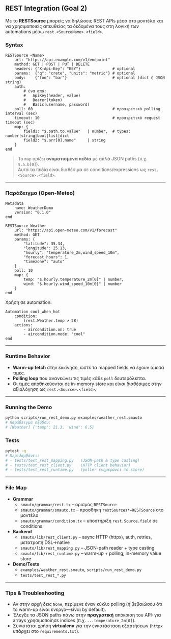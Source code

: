 ## REST Integration (Goal 2)

Με το **RESTSource** μπορείς να δηλώσεις REST APIs μέσα στο μοντέλο και να χρησιμοποιείς απευθείας τα δεδομένα τους στη λογική των automations μέσω `rest.<SourceName>.<field>`.

### Syntax

```smauto
RESTSource <Name>
    url: "https://api.example.com/v1/endpoint"
    method: GET | POST | PUT | DELETE
    headers: {"X-Api-Key": "KEY"}              # optional
    params:  {"q": "crete", "units": "metric"} # optional
    body:    {"foo": "bar"}                    # optional (dict ή JSON string)
    auth:
        # ένα από:
        #   ApiKey(header, value)
        #   Bearer(token)
        #   Basic(username, password)
    poll: 60                                   # προαιρετικό polling interval (sec)
    timeout: 10                                # προαιρετικό request timeout (sec)
    map: {
        field1: "$.path.to.value"   | number,  # types: number|string|bool|list|dict
        field2: "$.arr[0].name"     | string
    }
end
```

> Το `map` ορίζει **ονοματισμένα πεδία** με απλά JSON paths (π.χ. `$.a.b[0]`).  
> Αυτά τα πεδία είναι διαθέσιμα σε conditions/expressions ως `rest.<Source>.<field>`.

---

### Παράδειγμα (Open-Meteo)

```smauto
Metadata
    name: WeatherDemo
    version: "0.1.0"
end

RESTSource Weather
    url: "https://api.open-meteo.com/v1/forecast"
    method: GET
    params: {
        "latitude": 35.34,
        "longitude": 25.13,
        "hourly": "temperature_2m,wind_speed_10m",
        "forecast_hours": 1,
        "timezone": "auto"
    }
    poll: 10
    map: {
        temp: "$.hourly.temperature_2m[0]" | number,
        wind: "$.hourly.wind_speed_10m[0]" | number
    }
end
```

Χρήση σε automation:

```smauto
Automation cool_when_hot
    condition:
        (rest.Weather.temp > 28)
    actions:
        - aircondition.on: true
        - aircondition.mode: "cool"
end
```

---

### Runtime Behavior

- **Warm-up fetch** στην εκκίνηση, ώστε τα mapped fields να έχουν άμεσα τιμές.
- **Polling loop** που ανανεώνει τις τιμές κάθε `poll` δευτερόλεπτα.
- Οι τιμές αποθηκεύονται σε in-memory store και είναι διαθέσιμες στην αξιολόγηση ως `rest.<Source>.<field>`.

---

### Running the Demo

```bash
python scripts/run_rest_demo.py examples/weather_rest.smauto
# Παράδειγμα εξόδου:
# [Weather] {'temp': 21.3, 'wind': 6.5}
```

### Tests

```bash
pytest -q
# Περιλαμβάνει:
# - tests/test_rest_mapping.py   (JSON-path & type casting)
# - tests/test_rest_client.py    (HTTP client behavior)
# - tests/test_rest_runtime.py   (poller ενημερώνει το store)
```

---

### File Map

- **Grammar**
  - `smauto/grammar/rest.tx` – ορισμός `RESTSource`
  - `smauto/grammar/smauto.tx` – προσθήκη `restSources*=RESTSource` στο μοντέλο
  - `smauto/grammar/condition.tx` – υποστήριξη `rest.Source.field` σε conditions
- **Backend**
  - `smauto/lib/rest_client.py` – async HTTP (httpx), auth, retries, μετατροπή DSL→native
  - `smauto/lib/rest_mapping.py` – JSON-path reader + type casting
  - `smauto/lib/rest_runtime.py` – warm-up + polling, in-memory value store
- **Demo/Tests**
  - `examples/weather_rest.smauto`, `scripts/run_rest_demo.py`
  - `tests/test_rest_*.py`

---

### Tips & Troubleshooting

- Αν στην αρχή δεις `None`, περίμενε έναν κύκλο polling (ή βεβαιώσου ότι το warm-up είναι ενεργό—είναι by default).
- Έλεγξε τα JSON paths πάνω στην **πραγματική** απόκριση του API· για arrays χρησιμοποίησε indices (π.χ. `...temperature_2m[0]`).
- Συνιστάται χρήση **virtualenv** για την εγκατάσταση εξαρτήσεων (`httpx` υπάρχει στο `requirements.txt`).
